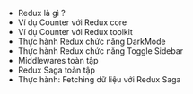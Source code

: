 - Redux là gì ?
- Ví dụ Counter với Redux core
- Ví dụ Counter với Redux toolkit
- Thực hành Redux chức năng DarkMode
- Thực hành Redux chức năng Toggle Sidebar
- Middlewares toàn tập
- Redux Saga toàn tập
- Thực hành: Fetching dữ liệu với Redux Saga
